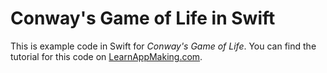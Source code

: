 # Conway's Game of Life in Swift

This is example code in Swift for _Conway's Game of Life_. You can find the tutorial for this code on [LearnAppMaking.com](https://learnappmaking.com/game-of-life-in-swift-how-to/).